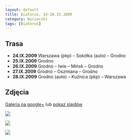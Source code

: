```yaml
---
layout: default
title: Białoruś, 24-28.IX.2009
category: Wycieczki
tags: [Białoruś]
---
```


Trasa
-----

* **24.IX.2009** Warszawa (pkp) – Sokółka (auto) – Grodno
* **25.IX.2009** Grodno 
* **26.IX.2009** Grodno – Iwie – Mińsk – Grodno
* **27.IX.2009** Grodno – Oszmiana – Grodno
* **28.IX.2009** Grodno (auto) – Kuźnica (pkp) – Warszawa

Zdjęcia
-------

[Galeria na google+](https://plus.google.com/photos/+TomekKobyli%C5%84ski/albums/5386637201315124881?banner=pwa&sort=1) lub
[pokaz slajdów](https://plus.google.com/photos/+TomekKobyli%C5%84ski/albums/5386637201315124881/5386637210068506274?banner=pwa&sort=1&pid=5386637210068506274&oid=%2BTomekKobyli%C5%84ski)

![](https://cloud.githubusercontent.com/assets/1532732/3025047/dff546dc-e000-11e3-82d5-79ccab8e8b71.JPG)

![](https://cloud.githubusercontent.com/assets/1532732/3025048/e0a58e5c-e000-11e3-9d68-446c8a3c241a.JPG)

![](https://cloud.githubusercontent.com/assets/1532732/3025049/e1800f78-e000-11e3-89ac-f37b5e130755.JPG)
